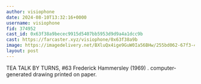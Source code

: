 ```yaml
---
author: visiophone
date: 2024-08-10T13:32:16+0000
username: visiophone
fid: 374952
cast_id: 0x63f38a9becec9915d5407bb5953d9d9a4a1dcc9b
cast: https://farcaster.xyz/visiophone/0x63f38a9b
image: https://imagedelivery.net/BXluQx4ige9GuW0Ia56BHw/255bd062-67f3-45de-a8a2-d6f064d06d00/original
layout: post
---
```


TEA TALK BY TURNS, #63
Frederick Hammersley (1969)
.
computer-generated drawing printed on paper.

<img src='https://imagedelivery.net/BXluQx4ige9GuW0Ia56BHw/255bd062-67f3-45de-a8a2-d6f064d06d00/original' alt='' referrerpolicy='no-referrer'/>
